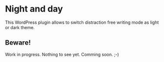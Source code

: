 Night and day
=============
This WordPress plugin allows to switch distraction free writing mode as light or dark theme.

Beware!
-------
Work in progress. Nothing to see yet. Comming soon. ;-)